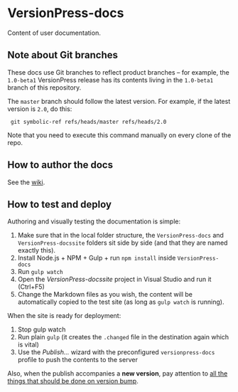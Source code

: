 # VersionPress-docs #

Content of user documentation.


## Note about Git branches

These docs use Git branches to reflect product branches – for example, the `1.0-beta1` VersionPress release has its contents living in the `1.0-beta1` branch of this repository.

The `master` branch should follow the latest version. For example, if the latest version is `2.0`, do this:

     git symbolic-ref refs/heads/master refs/heads/2.0

Note that you need to execute this command manually on every clone of the repo.


## How to author the docs

See the [wiki](http://wiki.agilio.cz/versionpress:dokumentace#uzivatelska-dokumentace).


## How to test and deploy

Authoring and visually testing the documentation is simple:

1. Make sure that in the local folder structure, the `VersionPress-docs` and `VersionPress-docssite` folders sit side by side (and that they are named exactly this).
2. Install Node.js + NPM + Gulp + run `npm install` inside `VersionPress-docs`
3. Run `gulp watch`
4. Open the *VersionPress-docssite* project in Visual Studio and run it (Ctrl+F5)
5. Change the Markdown files as you wish, the content will be automatically copied to the test site (as long as `gulp watch` is running).

When the site is ready for deployment:

1. Stop gulp watch
2. Run plain `gulp` (it creates the `.changed` file in the destination again which is vital)
3. Use the *Publish...* wizard with the preconfigured `versionpress-docs` profile to push the contents to the server

Also, when the publish accompanies a **new version**, pay attention to [all the things that should be done on version bump](http://wiki.agilio.cz/versionpress:dokumentace#pripravit-veci-pro-dalsi-verzi).